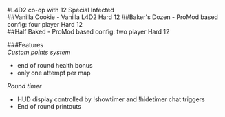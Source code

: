#L4D2 co-op with 12 Special Infected  
##Vanilla Cookie - Vanilla L4D2 Hard 12 
##Baker's Dozen - ProMod based config: four player Hard 12  
##Half Baked    - ProMod based config: two player Hard 12  

###Features  
*Custom points system*  
- end of round health bonus  
- only one attempt per map 

*Round timer*    
- HUD display controlled by !showtimer and !hidetimer chat triggers 
- End of round printouts



